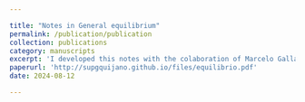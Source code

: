 ```yaml
---

title: "Notes in General equilibrium"
permalink: /publication/publication
collection: publications 
category: manuscripts  
excerpt: 'I developed this notes with the colaboration of Marcelo Gallardo (PUCP). It contains a basic and introductory proof of the Brouwer Fixed Point Theorem under its specific application in general equilibrium theory (GE). Furthemore, we focus on showing the existence of a unique equilibrium under certain conditions and assumptions. The purpose was to present to the interested student the mathematical architecture that supports GE'. 
paperurl: 'http://supgquijano.github.io/files/equilibrio.pdf'
date: 2024-08-12

---
```



